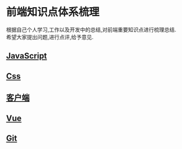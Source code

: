 
# 前端知识点体系梳理

   根据自己个人学习,工作以及开发中的总结,对前端重要知识点进行梳理总结.  
   希望大家提出问题,进行点评,给予意见.  

## [JavaScript](/理论知识统计/javascript.md)
## [Css](/理论知识统计/css.md)
## [客户端](/理论知识统计/客户端.md)
## [Vue](/理论知识统计/vue.md)
## [Git](/理论知识统计/git.md)